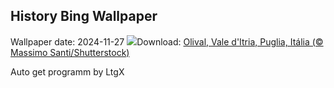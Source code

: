 ## History Bing Wallpaper
Wallpaper date: 2024-11-27
![](https://www.bing.com/th?id=OHR.TrulliGrove_PT-BR0953922642_UHD.jpg&w=1000)Download: [Olival, Vale d'Itria, Puglia, Itália (© Massimo Santi/Shutterstock)](https://www.bing.com/th?id=OHR.TrulliGrove_PT-BR0953922642_UHD.jpg)

Auto get programm by LtgX
